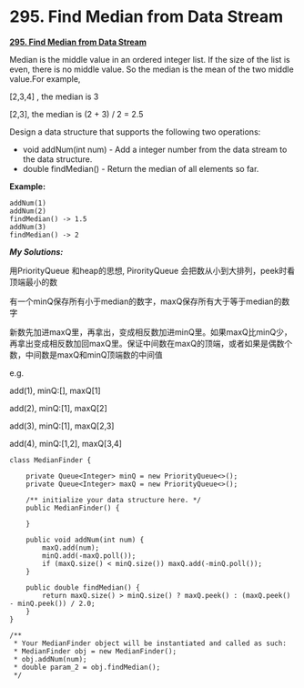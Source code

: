 # 295. Find Median from Data Stream

[ **295. Find Median from Data Stream**](https://leetcode.com/problems/find-median-from-data-stream/description/)

Median is the middle value in an ordered integer list. If the size of the list is even, there is no middle value. So the median is the mean of the two middle value.For example,

\[2,3,4\] , the median is 3 

\[2,3\], the median is \(2 + 3\) / 2 = 2.5 

Design a data structure that supports the following two operations:

* void addNum\(int num\) - Add a integer number from the data stream to the data structure.
* double findMedian\(\) - Return the median of all elements so far.

**Example:**

```text
addNum(1)
addNum(2)
findMedian() -> 1.5
addNum(3) 
findMedian() -> 2
```

_**My Solutions:**_

用PriorityQueue 和heap的思想, PirorityQueue 会把数从小到大排列，peek时看顶端最小的数

有一个minQ保存所有小于median的数字，maxQ保存所有大于等于median的数字

新数先加进maxQ里，再拿出，变成相反数加进minQ里。如果maxQ比minQ少，再拿出变成相反数加回maxQ里。保证中间数在maxQ的顶端，或者如果是偶数个数，中间数是maxQ和minQ顶端数的中间值

e.g. 

add\(1\), minQ:\[\], maxQ\[1\]

add\(2\), minQ:\[1\], maxQ\[2\] 

add\(3\), minQ:\[1\], maxQ\[2,3\] 

add\(4\), minQ:\[1,2\], maxQ\[3,4\]

```text
class MedianFinder {

    private Queue<Integer> minQ = new PriorityQueue<>();
    private Queue<Integer> maxQ = new PriorityQueue<>();
    
    /** initialize your data structure here. */
    public MedianFinder() {
        
    }
    
    public void addNum(int num) {
        maxQ.add(num);
        minQ.add(-maxQ.poll());
        if (maxQ.size() < minQ.size()) maxQ.add(-minQ.poll());
    }
    
    public double findMedian() {
        return maxQ.size() > minQ.size() ? maxQ.peek() : (maxQ.peek() - minQ.peek()) / 2.0;
    }
}

/**
 * Your MedianFinder object will be instantiated and called as such:
 * MedianFinder obj = new MedianFinder();
 * obj.addNum(num);
 * double param_2 = obj.findMedian();
 */
```

